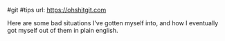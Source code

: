 #git #tips
url: https://ohshitgit.com


Here are some bad situations I've gotten myself into, and how I eventually got myself out of them in plain english.  

